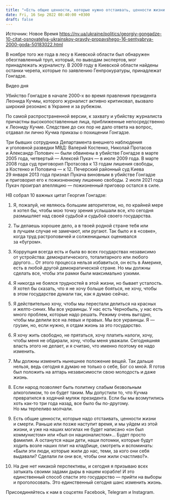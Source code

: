 ```yaml
---
title: "«Есть общие ценности, которые нужно отстаивать, ценности жизни и смерти»: 10 цитат Георгия Гонгадзе"
date: Fri, 16 Sep 2022 08:40:00 +0300
draft: false
---
```

Источник: Новое Время https://nv.ua/ukraine/politics/georgiy-gongadze-10-citat-osnovatelya-ukrainskoy-pravdy-propavshego-16-sentyabrya-2000-goda-50183022.html




В ноябре того же года в лесу в Киевской области был обнаружен обезглавленный труп, который, по выводам экспертов, мог принадлежать журналисту. В 2009 году в Киевской области найдены останки черепа, которые по заявлению Генпрокуратуры, принадлежат Гонгадзе.

 Видео дня   



Убийство Гонгадзе в начале 2000-х во время правления президента Леонида Кучмы, которого журналист активно критиковал, вызвало широкий резонанс в Украине и за рубежом.

По самой распространенной версии, к захвату и убийству журналиста причастны высокопоставленные лица, приближенные непосредственно к Леониду Кучме. Следствие до сих пор не дало ответа на вопрос, отдавал ли лично Кучма приказы о похищении Гонгадзе.

Три бывших сотрудника Департамента внешнего наблюдения и уголовной разведки МВД: Валерий Костенко, Николай Протасов и Александр Попович — были обвинены в убийстве Гонгадзе в марте 2005 года, четвертый — Алексей Пукач — в июле 2009 года. В марте 2008 года суд приговорил Протасова к 13 годам лишения свободы, а Костенко и Поповича — к 12. Печерский районный суд Киева 29 января 2013 года признал Пукача виновным в убийстве Гонгадзе и приговорил его к пожизненному лишению свободы. 2 июля 2021 года Пукач проиграл апелляцию — пожизненный приговор остался в силе.

НВ собрал 10 важных цитат Георгия Гонгадзе:

1. Я, пожалуй, не являюсь большим авторитетом, но, по крайней мере я хотел бы, чтобы мою точку зрения услышали все, кто сегодня размышляет над своей судьбой и судьбой своего государства.

2. Ты делаешь хорошее дело, а в твоей родной стране тебя или в лучшем случае не замечают, или ругают. Так было и в «совке», когда труд растроповичей и солженицыных оценивался за «бугром».

3. Коррупция всегда есть и была во всех государствах независимо от устройства: демократического, тоталитарного или любого другого… От этого процесса нельзя избавиться, он есть в Америке, есть в любой другой демократической стране. Но мы должны сделать все, чтобы эти рамки были максимально узкими.

4. Я никогда не боялся трудностей в этой жизни, но бывает усталость. Я хотел бы сказать, что я не хочу больше бояться, не хочу, чтобы в этом государстве думали так, как я думаю сейчас.

5. Я действительно хочу, чтобы мы перестали делиться на красных и желто-синих. Мы все украинцы. У нас есть Чернобыль, у нас есть много проблем, которые надо решать. Режиму очень выгодно, чтобы мы делили все на левых и правых. Мы все украинцы. Я — грузин, но, если нужно, я отдам жизнь за это государство.

6. Я хочу жить свободно, не прятаться, хочу платить налоги, хочу, чтобы меня не обдирали, хочу, чтобы меня уважали. Сегодняшняя власть этого не делает, и я считаю, что именно поэтому ее надо изменить.

7. Мы должны изменить нынешнее положение вещей. Так дальше нельзя, ведь сегодня я думаю не только о себе, Бог со мной. Я готов был положить на алтарь независимости свою молодость и даже жизнь.

8. Если народ позволяет быть политику слабым безвольным алкоголиком, то он будет таким. Мы допустили то, что Кучма превратился в ходячий муляж президента. Если бы мы возмутились хоть как-то три года назад, все было бы по-другому. Но мы терпеливо молчали.

9. Есть общие ценности, которые надо отстаивать, ценности жизни и смерти. Раньше или позже наступит время, и мы уйдем из этой жизни, и уже на наших могилах не будет написано «он был коммунистом» или «был он националистом»… Будет просто фамилия. А останутся наши дети, наши потомки, которые будут ходить возле наших плит на кладбище, смотреть и вспоминать: «Были эти люди, которые жили до нас, теми, за кого они себя выдавали? Сделали ли они все, чтобы они жили счастливо?».

10. На дне нет никакой перспективы, и сегодня я призываю всех затыкать своими задами дыры в нашем корабле! И это единственный способ спасти это государство — прийти на выборы и проголосовать. Это единственный сегодня шанс изменить жизнь.

Присоединяйтесь к нам в соцсетях Facebook, Telegram и Instagram.
